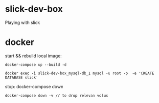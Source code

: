 # slick-dev-box
Playing with slick

# docker

start && rebuild local image:
    
    docker-compose up --build -d
      
    docker exec -i slick-dev-box_mysql-db_1 mysql -u root -p  -e 'CREATE DATABASE slick'

stop:
    docker-compose down
        
    docker-compose down -v // to drop relevan volus

